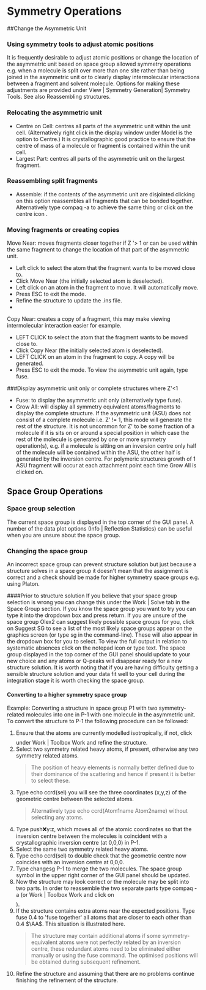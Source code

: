# Symmetry Operations

##Change the Asymmetric Unit

### Using symmetry tools to adjust atomic positions
It is frequently desirable to adjust atomic positions or change the location of the asymmetric unit based on space group allowed symmetry operations e.g. when a molecule is split over more than one site rather than being joined in the asymmetric unit or to clearly display intermolecular interactions between a fragment and solvent molecule. Options for making these adjustments are provided under View | Symmetry Generation| Symmetry Tools. See also Reassembling structures.

### Relocating the asymmetric unit
- Centre on Cell: centres all parts of the asymmetric unit within the unit cell. (Alternatively right click in the display window under Model is the option to Centre.) It is crystallographic good practice to ensure that the centre of mass of a molecule or fragment is contained within the unit cell.
- Largest Part: centres all parts of the asymmetric unit on the largest fragment. 

### Reassembling split fragments
- Assemble: if the contents of the asymmetric unit are disjointed clicking on this option reassembles all fragments that can be bonded together. Alternatively type compaq -a to achieve the same thing or click on the centre icon  . 

### Moving fragments or creating copies
Move Near: moves fragments closer together if Z '> 1 or can be used within the same fragment to change the location of that part of the asymmetric unit.
- Left click to select the atom that the fragment wants to be moved close to.
- Click Move Near (the initially selected atom is deselected).
- Left click on an atom in the fragment to move. It will automatically move.
- Press ESC to exit the mode.
- Refine the structure to update the .ins file.
-
Copy Near: creates a copy of a fragment, this may make viewing intermolecular interaction easier for example.
- LEFT CLICK to select the atom that the fragment wants to be moved close to.
- Click Copy Near (the initially selected atom is deselected).
- LEFT CLICK on an atom in the fragment to copy. A copy will be generated.
- Press ESC to exit the mode. To view the asymmetric unit again, type fuse.

###Display asymmetric unit only or complete structures where Z'<1
- Fuse: to display the asymmetric unit only (alternatively type fuse).
- Grow All: will display all symmetry equivalent atoms/fragments to display the complete structure.
If the asymmetric unit (ASU) does not consist of a complete molecule i.e. Z' != 1, this mode will generate the rest of the structure. It is not uncommon for Z' to be some fraction of a molecule if it is sits on or around a special position in which case the rest of the molecule is generated by one or more symmetry operation(s), e.g. if a molecule is sitting on an inversion centre only half of the molecule will be contained within the ASU, the other half is generated by the inversion centre. For polymeric structures growth of 1 ASU fragment will occur at each attachment point each time Grow All is clicked on.

## Space Group Operations

### Space group selection
The current space group is displayed in the top corner of the GUI panel.
A number of the data plot options (Info | Reflection Statistics) can be useful when you are unsure about the space group.

### Changing the space group
An incorrect space group can prevent structure solution but just because a structure solves in a space group it doesn't mean that the assignment is correct and a check should be made for higher symmetry space groups e.g. using Platon.

####Prior to structure solution
If you believe that your space group selection is wrong you can change this under the Work | Solve tab in the Space Group section. 
If you know the space group you want to try you can type it into the dropdown box and press return. 
If you are unsure of the space group Olex2 can suggest likely possible space groups for you, click on Suggest SG to see a list of the most likely space groups appear on the graphics screen (or type sg in the command-line). These will also appear in the dropdown box for you to select.
To view the full output in relation to systematic absences click on the notepad icon or type text. The space group displayed in the top corner of the GUI panel should update to your new choice and any atoms or Q-peaks will disappear ready for a new structure solution. It is worth noting that if you are having difficulty getting a sensible structure solution and your data fit well to your cell during the integration stage it is worth checking the space group. 

#### Converting to a higher symmetry space group
Example: Converting a structure in space group P1 with two symmetry-related molecules into one in P-1 with one molecule in the asymmetric unit. 
To convert the structure to P-1 the following procedure can be followed:
1.	Ensure that the atoms are currently modelled isotropically, if not, click $$$$ under Work | Toolbox Work and refine the structure.
2.	Select two symmetry related heavy atoms, if present, otherwise any two symmetry related atoms.
	>The position of heavy elements is normally better defined due to their dominance of the scattering and hence if present it is better to select these.
3.	Type echo ccrd(sel) you will see the three coordinates (x,y,z) of the geometric centre between the selected atoms.
	>Alternatively type echo ccrd(Atom1name Atom2name) without selecting any atoms.
4.	Type push:x:y:z, which moves all of the atomic coordinates so that the inversion centre between the molecules is coincident with a crystallographic inversion centre (at 0,0,0) in P-1.
5.	Select the same two symmetry related heavy atoms. 
6.	Type echo ccrd(sel) to double check that the geometric centre now coincides with an inversion centre at 0,0,0.
7.	Type changesg P-1 to merge the two molecules. The space group symbol in the upper right corner of the GUI panel should be updated.
8.	Now the structure may look correct or the molecule may be split into two parts. In order to reassemble the two separate parts type compaq -a (or Work | Toolbox Work and click on $$$$ ).
9.	If the structure contains extra atoms near the expected positions. Type fuse 0.4 to 'fuse together' all atoms that are closer to each other than 0.4 $\AA$. This situation is illustrated here.
	>The structure may contain additional atoms if some symmetry-equivalent atoms were not perfectly related by an inversion centre, these redundant atoms need to be eliminated either manually or using the fuse command. The optimised positions will be obtained during subsequent refinement.
10.	Refine the structure and assuming that there are no problems continue finishing the refinement of the structure.